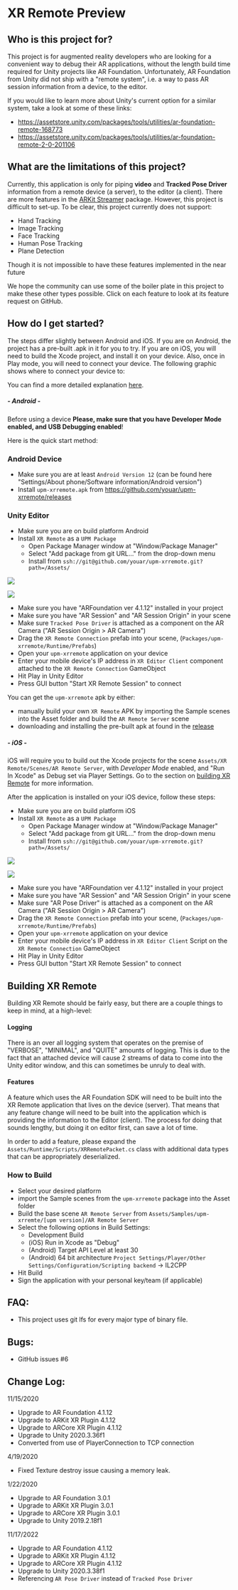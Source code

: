 # XR Remote Preview

## Who is this project for?

This project is for augmented reality developers who are looking for a convenient way to debug their AR applications, without the length build time required for Unity projects like AR Foundation. Unfortunately, AR Foundation from Unity did not ship with a "remote system", i.e. a way to pass AR session information from a device, to the editor.

If you would like to learn more about Unity's current option for a similar system, take a look at some of these links:
* https://assetstore.unity.com/packages/tools/utilities/ar-foundation-remote-168773
* https://assetstore.unity.com/packages/tools/utilities/ar-foundation-remote-2-0-201106

## What are the limitations of this project? 

Currently, this application is only for piping **video** and **Tracked Pose Driver** information from a remote device (a server), to the editor (a client). There are more features in the [ARKit Streamer](https://github.com/asus4/ARKitStreamer) package. However, this project is difficult to set-up. To be clear, this project currently does not support:

* Hand Tracking
* Image Tracking
* Face Tracking
* Human Pose Tracking
* Plane Detection

Though it is not impossible to have these features implemented in the near future

We hope the community can use some of the boiler plate in this project to make these other types possible. Click on each feature to look at its feature request on GitHub.

## How do I get started? 

The steps differ slightly between Android and iOS. If you are on Android, the project has a pre-built .apk in it for you to try. If you are on iOS, you will need to build the Xcode project, and install it on your device. Also, once in Play mode, you will need to connect your device. The following graphic shows where to connect your device to:

You can find a more detailed explanation [here](https://docs.unity3d.com/Manual/Console.html).

##### - Android -

Before using a device **Please, make sure that you have Developer Mode enabled, and USB Debugging enabled**!

Here is the quick start method: 

### Android Device
* Make sure you are at least `Android Version 12` (can be found here "Settings/About phone/Software information/Android version")
* Install `upm-xrremote.apk` from https://github.com/youar/upm-xrremote/releases

### Unity Editor
* Make sure you are on build platform Android
* Install `XR Remote` as a `UPM Package`
	* Open Package Manager window at "Window/Package Manager"
	* Select "Add package from git URL..." from the drop-down menu
	* Install from `ssh://git@github.com/youar/upm-xrremote.git?path=/Assets/`

<p align="left">
        <img src="https://user-images.githubusercontent.com/8175726/202574695-af00b094-efee-44f6-84e4-d41e344fe28f.png">
</p>
<p align="left">
        <img src="https://user-images.githubusercontent.com/8175726/202574718-0f370959-d60c-4904-8bd9-6f949ca7824f.png">
</p>

* Make sure you have "ARFoundation ver 4.1.12" installed in your project
* Make sure you have "AR Session" and "AR Session Origin" in your scene
* Make sure `Tracked Pose Driver` is attached as a component on the AR Camera ("AR Session Origin > AR Camera")
* Drag the `XR Remote Connection` prefab into your scene, (`Packages/upm-xrremote/Runtime/Prefabs`)
* Open your `upm-xrremote` application on your device
* Enter your mobile device's IP address in `XR Editor Client` component attached to the `XR Remote Connection` GameObject
* Hit Play in Unity Editor
* Press GUI button "Start XR Remote Session" to connect

You can get the `upm-xrremote` apk by either:
* manually build your own `XR Remote` APK by importing the Sample scenes into the Asset folder and build the `AR Remote Server` scene
* downloading and installing the pre-built apk at found in the [release](https://github.com/youar/upm-xrremote/releases)

##### - iOS -

iOS will require you to build out the Xcode projects for the scene `Assets/XR Remote/Scenes/AR Remote Server`, with _Developer Mode_ enabled, and "Run In Xcode" as Debug set via Player Settings. Go to the section on [building XR Remote](#building_xrremote) for more information.

After the application is installed on your iOS device, follow these steps: 

* Make sure you are on build platform iOS
* Install `XR Remote` as a `UPM Package`
	* Open Package Manager window at "Window/Package Manager"
	* Select "Add package from git URL..." from the drop-down menu
	* Install from `ssh://git@github.com/youar/upm-xrremote.git?path=/Assets/`

<p align="left">
        <img src="https://user-images.githubusercontent.com/8175726/202574695-af00b094-efee-44f6-84e4-d41e344fe28f.png">
</p>
<p align="left">
        <img src="https://user-images.githubusercontent.com/8175726/202574718-0f370959-d60c-4904-8bd9-6f949ca7824f.png">
</p>

* Make sure you have "ARFoundation ver 4.1.12" installed in your project
* Make sure you have "AR Session" and "AR Session Origin" in your scene
* Make sure "AR Pose Driver" is attached as a component on the AR Camera ("AR Session Origin > AR Camera")
* Drag the `XR Remote Connection` prefab into your scene, (`Packages/upm-xrremote/Runtime/Prefabs`)
* Open your `upm-xrremote` application on your device
* Enter your mobile device's IP address in `XR Editor Client` Script on the `XR Remote Connection` GameObject
* Hit Play in Unity Editor
* Press GUI button "Start XR Remote Session" to connect

<a name="building_xrremote"></a>
## Building XR Remote

Building XR Remote should be fairly easy, but there are a couple things to keep in mind, at a high-level:

#### Logging

There is an over all logging system that operates on the premise of "VERBOSE", "MINIMAL", and "QUITE" amounts of logging. This is due to the fact that an attached device will cause 2 streams of data to come into the Unity editor window, and this can sometimes be unruly to deal with. 

#### Features

A feature which uses the AR Foundation SDK will need to be built into the XR Remote application that lives on the device (server). That means that any feature change will need to be built into the application which is providing the information to the Editor (client). The process for doing that sounds lengthy, but doing it on editor first, can save a lot of time. 

In order to add a feature, please expand the `Assets/Runtime/Scripts/XRRemotePacket.cs` class with additional data types that can be appropriately deserialized. 

### How to Build

* Select your desired platform
* import the Sample scenes from the `upm-xrremote` package into the Asset folder
* Build the base scene `AR Remote Server` from `Assets/Samples/upm-xrremte/[upm version]/AR Remote Server`
* Select the following options in Build Settings: 
	* Development Build
	* (iOS) Run in Xcode as "Debug"
	* (Android) Target API Level at least 30
	* (Android) 64 bit architecture `Project Settings/Player/Other Settings/Configuration/Scripting backend` -> IL2CPP
* Hit Build
* Sign the application with your personal key/team (if applicable)

## FAQ:

* This project uses git lfs for every major type of binary file.

## Bugs: 

* GitHub issues #6 

## Change Log:
11/15/2020
* Upgrade to AR Foundation 4.1.12
* Upgrade to ARKit XR Plugin 4.1.12
* Upgrade to ARCore XR Plugin 4.1.12
* Upgrade to Unity 2020.3.36f1
* Converted from use of PlayerConnection to TCP connection

4/19/2020
* Fixed Texture destroy issue causing a memory leak.

1/22/2020
* Upgrade to AR Foundation 3.0.1
* Upgrade to ARKit XR Plugin 3.0.1
* Upgrade to ARCore XR Plugin 3.0.1
* Upgrade to Unity 2019.2.18f1

11/17/2022
* Upgrade to AR Foundation 4.1.12
* Upgrade to ARKit XR Plugin 4.1.12
* Upgrade to ARCore XR Plugin 4.1.12
* Upgrade to Unity 2020.3.38f1
* Referencing `AR Pose Driver` instead of `Tracked Pose Driver`
